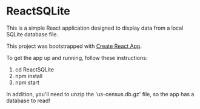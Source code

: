 # ReactSQLite

This is a simple React application designed to display data from a local SQLite database file.

This project was bootstrapped with [Create React App](https://github.com/facebookincubator/create-react-app).


To get the app up and running, follow these instructions:

1) cd ReactSQLite
2) npm install
3) npm start

In addition, you'll need to unzip the 'us-census.db.gz' file, so the app has a database to read!